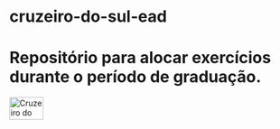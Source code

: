 # cruzeiro-do-sul-ead
 
 # Repositório para alocar exercícios durante o período de graduação.

 <img src="crzsulead.png" alt="Cruzeiro do Sul" width=60 height=40>

